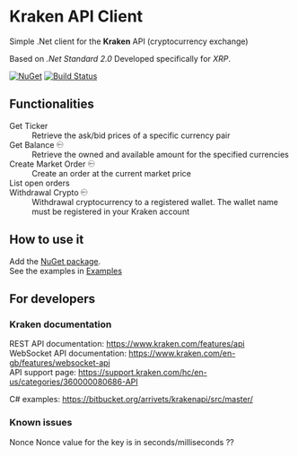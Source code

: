 # Kraken API Client

Simple .Net client for the **Kraken** API (cryptocurrency exchange)  

Based on _.Net Standard 2.0_
Developed specifically for _XRP_.

[![NuGet](https://img.shields.io/nuget/v/Alex75.KrakenApiClient.svg)](https://www.nuget.org/packages/Alex75.KrakenApiClient) [![Build Status](https://alex75.visualstudio.com/Kraken%20API%20Client/_apis/build/status/Build%20and%20publish%20Package%20v0.1?branchName=master)](https://alex75.visualstudio.com/Kraken%20API%20Client/_build/latest?definitionId=18&branchName=master)

## Functionalities

<dl>
  <dt>Get Ticker</dt>
  <dd>Retrieve the ask/bid prices of a specific currency pair</dd>
  <dt>Get Balance <img src="./api key lock.svg" height=12 title="API key required"></dt>
  <dd>Retrieve the owned and available amount for the specified currencies</dd>
  <dt>Create Market Order <img src="./api key lock.svg" height=12 title="API key required"></dt>
  <dd>Create an order at the current market price</dd>
  <dt>List open orders</dt>
  <dt>Withdrawal Crypto <img src="./api key lock.svg" height=12 title="API key required"></dt>
  <dd>Withdrawal cryptocurrency to a registered wallet. The wallet name must be registered in your Kraken account</dd>
</dl>


## How to use it

Add the <a href="https://www.nuget.org/packages/Alex75.KrakenApiClient" target="_blank">NuGet package</a>.  
See the examples in <a href="Example/Program.cs">Examples</a>


## For developers

### Kraken documentation

REST API documentation: https://www.kraken.com/features/api  
WebSocket API documentation: https://www.kraken.com/en-gb/features/websocket-api  
API support page: https://support.kraken.com/hc/en-us/categories/360000080686-API  

C# examples: https://bitbucket.org/arrivets/krakenapi/src/master/

### Known issues 

Nonce
Nonce value for the key is in seconds/milliseconds ??